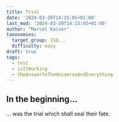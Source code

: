 ```yaml
---
title: Trial
date: '2024-03-20T14:15:05+01:00'
last_mod: '2024-03-20T14:15:05+01:00'
author: "Marcel Kaiser"
taxonomies:
  target_group: ISO...
  difficulty: easy
draft: true
tags:
  - test
  - isItWorking
  - theAnswerToTheUniverseAndEverything
---
```


## In the beginning...
... was the trial which shall seal their fate.